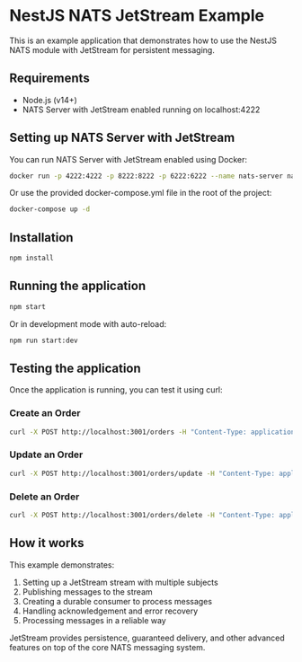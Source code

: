 # NestJS NATS JetStream Example

This is an example application that demonstrates how to use the NestJS NATS module with JetStream for persistent messaging.

## Requirements

- Node.js (v14+)
- NATS Server with JetStream enabled running on localhost:4222

## Setting up NATS Server with JetStream

You can run NATS Server with JetStream enabled using Docker:

```bash
docker run -p 4222:4222 -p 8222:8222 -p 6222:6222 --name nats-server nats -js
```

Or use the provided docker-compose.yml file in the root of the project:

```bash
docker-compose up -d
```

## Installation

```bash
npm install
```

## Running the application

```bash
npm start
```

Or in development mode with auto-reload:

```bash
npm run start:dev
```

## Testing the application

Once the application is running, you can test it using curl:

### Create an Order

```bash
curl -X POST http://localhost:3001/orders -H "Content-Type: application/json" -d '{"id":"order123","items":[{"id":"item1","quantity":2,"price":10.99}],"total":21.98}'
```

### Update an Order

```bash
curl -X POST http://localhost:3001/orders/update -H "Content-Type: application/json" -d '{"id":"order123","items":[{"id":"item1","quantity":3,"price":10.99}],"total":32.97}'
```

### Delete an Order

```bash
curl -X POST http://localhost:3001/orders/delete -H "Content-Type: application/json" -d '{"id":"order123"}'
```

## How it works

This example demonstrates:

1. Setting up a JetStream stream with multiple subjects
2. Publishing messages to the stream
3. Creating a durable consumer to process messages
4. Handling acknowledgement and error recovery
5. Processing messages in a reliable way

JetStream provides persistence, guaranteed delivery, and other advanced features on top of the core NATS messaging system. 